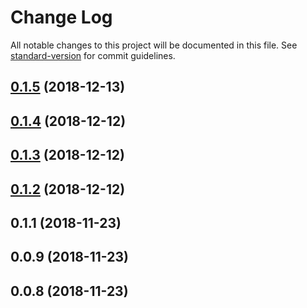 # Change Log

All notable changes to this project will be documented in this file. See [standard-version](https://github.com/conventional-changelog/standard-version) for commit guidelines.

<a name="0.1.5"></a>
## [0.1.5](https://github.com/natzcam/firepeer/compare/v0.1.4...v0.1.5) (2018-12-13)



<a name="0.1.4"></a>
## [0.1.4](https://github.com/natzcam/firepeer/compare/v0.1.3...v0.1.4) (2018-12-12)



<a name="0.1.3"></a>
## [0.1.3](https://github.com/natzcam/firepeer/compare/v0.1.2...v0.1.3) (2018-12-12)



<a name="0.1.2"></a>
## [0.1.2](https://github.com/natzcam/firepeer/compare/v0.1.1...v0.1.2) (2018-12-12)



<a name="0.1.1"></a>
## 0.1.1 (2018-11-23)



<a name="0.0.9"></a>
## 0.0.9 (2018-11-23)



<a name="0.0.8"></a>
## 0.0.8 (2018-11-23)
